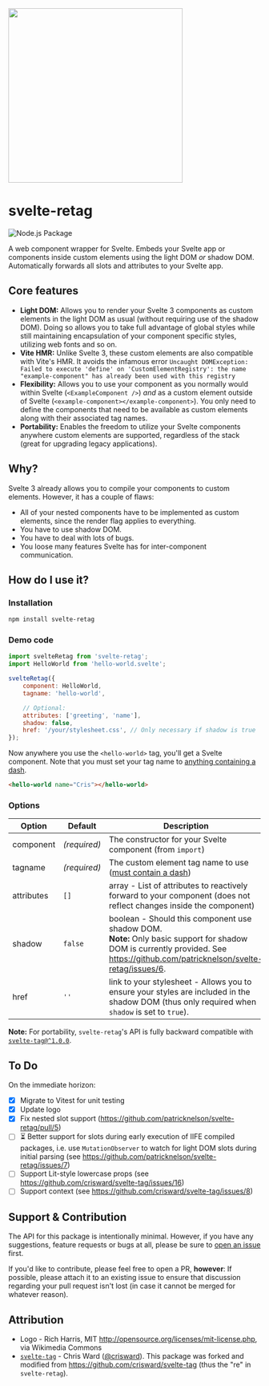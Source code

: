 <img src="logo/svelte-retag.svg" width="348">

# svelte-retag

![Node.js Package](https://github.com/patricknelson/svelte-retag/workflows/Node.js%20Package/badge.svg)

A web component wrapper for Svelte. Embeds your Svelte app or components inside custom elements using the light DOM _or_
shadow DOM. Automatically forwards all slots and attributes to your Svelte app.

## Core features

* **Light DOM:** Allows you to render your Svelte 3 components as custom elements in the light DOM as usual (without
	requiring use of the shadow DOM). Doing so allows you to take full advantage of global styles while still maintaining
	encapsulation of your component specific styles, utilizing web fonts and so on.
* **Vite HMR:** Unlike Svelte 3, these custom elements are also compatible with Vite's HMR. It avoids the infamous
	error `Uncaught DOMException: Failed to execute 'define' on 'CustomElementRegistry': the name "example-component" has already been used with this registry`
* **Flexibility:** Allows you to use your component as you normally would within Svelte (`<ExampleComponent />`) _and_
	as a custom element outside of Svelte (`<example-component></example-component>`). You only need to define the
	components that need to be available as custom elements along with their associated tag names.
* **Portability:** Enables the freedom to utilize your Svelte components anywhere custom elements are supported,
	regardless of the stack (great for upgrading legacy applications).

## Why?

Svelte 3 already allows you to compile your components to custom elements. However, it has a couple of flaws:

* All of your nested components have to be implemented as custom elements, since the render flag applies to everything.
* You have to use shadow DOM.
* You have to deal with lots of bugs.
* You loose many features Svelte has for inter-component communication.

## How do I use it?

### Installation

```bash
npm install svelte-retag
```

### Demo code

```javascript
import svelteRetag from 'svelte-retag';
import HelloWorld from 'hello-world.svelte';

svelteRetag({
	component: HelloWorld,
	tagname: 'hello-world',

	// Optional:
	attributes: ['greeting', 'name'],
	shadow: false,
	href: '/your/stylesheet.css', // Only necessary if shadow is true
});
```

Now anywhere you use the `<hello-world>` tag, you'll get a Svelte component. Note that you must set your tag
name
to [anything containing a dash](https://developer.mozilla.org/en-US/docs/Web/API/Web_components/Using_custom_elements).

```html
<hello-world name="Cris"></hello-world>
```

### Options

| Option     | Default      | Description                                                                                                                                                                         |
|------------|--------------|-------------------------------------------------------------------------------------------------------------------------------------------------------------------------------------|
| component  | _(required)_ | The constructor for your Svelte component (from `import`)                                                                                                                           |
| tagname    | _(required)_ | The custom element tag name to use ([must contain a dash](https://developer.mozilla.org/en-US/docs/Web/API/Web_components/Using_custom_elements))                                   |
| attributes | `[]`         | array -  List of attributes to reactively forward to your component (does not reflect changes inside the component)                                                                 |
| shadow     | `false`      | boolean - Should this component use shadow DOM.<br/> **Note:** Only basic support for shadow DOM is currently provided. See https://github.com/patricknelson/svelte-retag/issues/6. |
| href       | `''`         | link to your stylesheet - Allows you to ensure your styles are included in the shadow DOM (thus only required when `shadow` is set to `true`).                                      |

**Note:** For portability, `svelte-retag`'s API is fully backward compatible
with [`svelte-tag@^1.0.0`](https://github.com/crisward/svelte-tag).

## To Do

On the immediate horizon:

- [x] Migrate to Vitest for unit testing
- [x] Update logo
- [x] Fix nested slot support (https://github.com/patricknelson/svelte-retag/pull/5)
- [ ] ⏳ Better support for slots during early execution of IIFE compiled packages, i.e. use `MutationObserver` to watch
	for light DOM slots during initial parsing (see https://github.com/patricknelson/svelte-retag/issues/7)
- [ ] Support Lit-style lowercase props (see https://github.com/crisward/svelte-tag/issues/16)
- [ ] Support context (see https://github.com/crisward/svelte-tag/issues/8)

## Support & Contribution

The API for this package is intentionally minimal. However, if you have any suggestions, feature
requests or bugs at all, please be sure to [open an issue](https://github.com/patricknelson/svelte-retag/issues) first.

If you'd like to contribute, please feel free to open a PR, **however**: If possible, please attach it to an existing
issue to ensure that discussion regarding your pull request isn't lost (in case it cannot be merged for whatever
reason).

## Attribution

* Logo - Rich Harris, MIT <http://opensource.org/licenses/mit-license.php>, via Wikimedia Commons
* [`svelte-tag`](https://github.com/crisward/svelte-tag) - Chris Ward ([@crisward](https://github.com/crisward)). This
	package was forked and modified from https://github.com/crisward/svelte-tag (thus the "re" in `svelte-retag`).

